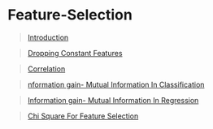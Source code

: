 # Feature-Selection

> [Introduction](https://github.com/abhishek96negi/Feature-Selection/blob/main/01-Feature%20Selection.ipynb)

> [Dropping Constant Features](https://github.com/abhishek96negi/Feature-Selection/blob/main/02-Dropping%20Constant%20Features.ipynb)

> [Correlation](https://github.com/abhishek96negi/Feature-Selection/blob/main/03-Correlation.ipynb)

> [nformation gain- Mutual Information In Classification](https://github.com/abhishek96negi/Feature-Selection/blob/main/04-Information%20gain-%20Mutual%20Information%20In%20Classification.ipynb)

> [Information gain- Mutual Information In Regression](https://github.com/abhishek96negi/Feature-Selection/blob/main/05-Information%20gain-%20Mutual%20Information%20In%20Regression.ipynb)

> [Chi Square For Feature Selection](https://github.com/abhishek96negi/Feature-Selection/blob/main/06%20-%20Chi%20Square%20For%20Feature%20Selection.ipynb)
